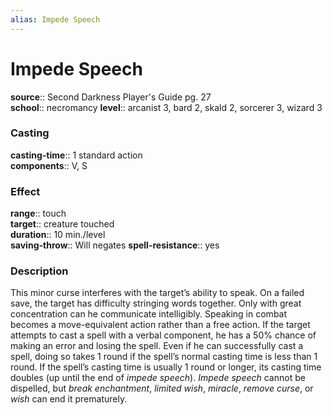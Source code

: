 ```yaml
---
alias: Impede Speech
---
```


# Impede Speech 

**source**:: Second Darkness Player's Guide pg. 27  
**school**:: necromancy
**level**:: arcanist 3, bard 2, skald 2, sorcerer 3, wizard 3

### Casting 

**casting-time**:: 1 standard action  
**components**:: V, S

### Effect 

**range**:: touch  
**target**:: creature touched  
**duration**:: 10 min./level  
**saving-throw**:: Will negates
**spell-resistance**:: yes

### Description 

This minor curse interferes with the target’s ability to speak. On a failed save, the target has difficulty stringing words together. Only with great concentration can he communicate intelligibly. Speaking in combat becomes a move-equivalent action rather than a free action. If the target attempts to cast a spell with a verbal component, he has a 50% chance of making an error and losing the spell. Even if he can successfully cast a spell, doing so takes 1 round if the spell’s normal casting time is less than 1 round. If the spell’s casting time is usually 1 round or longer, its casting time doubles (up until the end of *impede speech*). *Impede speech* cannot be dispelled, but *break enchantment*, *limited wish*, *miracle*, *remove curse*, or *wish* can end it prematurely.
